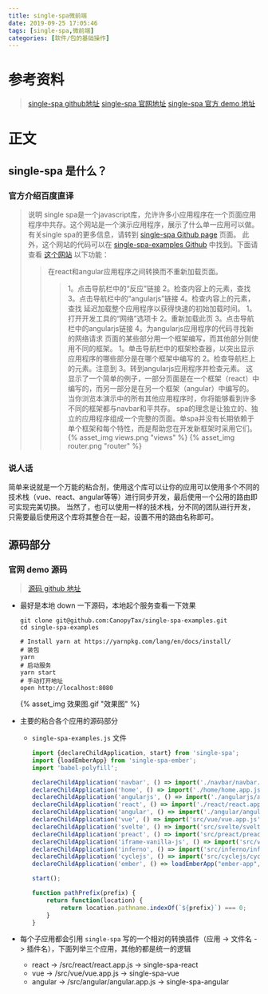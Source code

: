 ```yaml
---
title: single-spa微前端
date: 2019-09-25 17:05:46
tags: [single-spa,微前端]
categories: [软件/包的基础操作]
---
```


# 参考资料
>[single-spa github地址](https://github.com/CanopyTax/single-spa)
[single-spa 官网地址](https://single-spa.js.org/)
[single-spa 官方 demo 地址](https://single-spa.surge.sh/)

# 正文
## single-spa 是什么？
### 官方介绍百度直译

>说明
>single spa是一个javascript库，允许许多小应用程序在一个页面应用程序中共存。这个网站是一个演示应用程序，展示了什么单一应用可以做。有关single spa的更多信息，请转到 [single-spa Github page](https://github.com/CanopyTax/single-spa) 页面。
此外，这个网站的代码可以在 [single-spa-examples Github](https://github.com/CanopyTax/single-spa-examples) 中找到。下面请查看 [这个网站](https://single-spa.surge.sh/) 以下功能：
>>在react和angular应用程序之间转换而不重新加载页面。
>>>1。点击导航栏中的“反应”链接
>>>2。检查内容上的元素，查找
>>>3。点击导航栏中的“angularjs”链接
>>>4。检查内容上的元素，查找
>>延迟加载整个应用程序以获得快速的初始加载时间。
>>>1。打开开发工具的“网络”选项卡
>>>2。重新加载此页
>>>3。点击导航栏中的angularjs链接
>>>4。为angularjs应用程序的代码寻找新的网络请求
>>页面的某些部分用一个框架编写，而其他部分则使用不同的框架。
>>>1。单击导航栏中的框架检查器，以突出显示应用程序的哪些部分是在哪个框架中编写的
>>>2。检查导航栏上的元素。注意到
>>>3。转到angularjs应用程序并检查元素。
>>>这显示了一个简单的例子，一部分页面是在一个框架（react）中编写的，而另一部分是在另一个框架（angular）中编写的。当你浏览本演示中的所有其他应用程序时，你将能够看到许多不同的框架都与navbar和平共存。
>>>spa的理念是让独立的、独立的应用程序组成一个完整的页面。单spa并没有长期依赖于单个框架和每个特性，而是帮助您在开发新框架时采用它们。
{% asset_img views.png "views" %}
{% asset_img router.png "router" %}

### 说人话
简单来说就是一个万能的粘合剂，使用这个库可以让你的应用可以使用多个不同的技术栈（vue、react、angular等等）进行同步开发，最后使用一个公用的路由即可实现完美切换。
当然了，也可以使用一样的技术栈，分不同的团队进行开发，只需要最后使用这个库将其整合在一起，设置不用的路由名称即可。

## 源码部分
### 官网 demo 源码
>[源码 github 地址](https://github.com/CanopyTax/single-spa-examples)

- 最好是本地 down 一下源码，本地起个服务查看一下效果
  ```shell
  git clone git@github.com:CanopyTax/single-spa-examples.git
  cd single-spa-examples

  # Install yarn at https://yarnpkg.com/lang/en/docs/install/
  # 装包
  yarn
  # 启动服务
  yarn start
  # 手动打开地址
  open http://localhost:8080
  ```

  {% asset_img 效果图.gif "效果图" %}

- 主要的粘合各个应用的源码部分
    - `single-spa-examples.js` 文件
      ```javascript
      import {declareChildApplication, start} from 'single-spa';
      import {loadEmberApp} from 'single-spa-ember';
      import 'babel-polyfill';

      declareChildApplication('navbar', () => import('./navbar/navbar.app.js'), () => true);
      declareChildApplication('home', () => import('./home/home.app.js'), () => location.pathname === "" || location.pathname === "/");
      declareChildApplication('angularjs', () => import('./angularjs/angularjs.app.js'), pathPrefix('/angularjs'));
      declareChildApplication('react', () => import('./react/react.app.js'), pathPrefix('/react'));
      declareChildApplication('angular', () => import('./angular/angular.app.js'), pathPrefix('/angular'));
      declareChildApplication('vue', () => import('src/vue/vue.app.js'), pathPrefix('/vue'));
      declareChildApplication('svelte', () => import('src/svelte/svelte.app.js'), pathPrefix('/svelte'));
      declareChildApplication('preact', () => import('src/preact/preact.app.js'), pathPrefix('/preact'));
      declareChildApplication('iframe-vanilla-js', () => import('src/vanillajs/vanilla.app.js'), pathPrefix('/vanilla'));
      declareChildApplication('inferno', () => import('src/inferno/inferno.app.js'), pathPrefix('/inferno'));
      declareChildApplication('cyclejs', () => import('src/cyclejs/cycle.app.js'), pathPrefix('/cycle'));
      declareChildApplication('ember', () => loadEmberApp("ember-app", '/build/ember-app/assets/ember-app.js', '/build/ember-app/assets/vendor.js'), pathPrefix('/ember'));

      start();

      function pathPrefix(prefix) {
          return function(location) {
              return location.pathname.indexOf(`${prefix}`) === 0;
          }
      }
      ```
- 每个子应用都会引用 `single-spa` 写的一个相对的转换插件（应用 -> 文件名 -> 插件名），下面列举三个应用，其他的都是统一的逻辑
    - react -> /src/react/react.app.js -> single-spa-react 
    - vue -> /src/vue/vue.app.js -> single-spa-vue 
    - angular -> /src/angular/angular.app.js -> single-spa-angular 